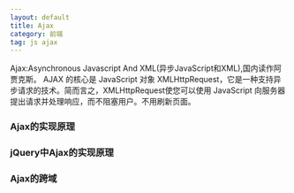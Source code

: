 ```yaml
---
layout: default
title: Ajax
category: 前端
tag: js ajax
---
```


Ajax:Asynchronous Javascript And XML(异步JavaScript和XML),国内读作阿贾克斯。
AJAX 的核心是 JavaScript 对象 XMLHttpRequest，它是一种支持异步请求的技术。简而言之，XMLHttpRequest使您可以使用 JavaScript 向服务器提出请求并处理响应，而不阻塞用户。不用刷新页面。


### Ajax的实现原理


### jQuery中Ajax的实现原理


### Ajax的跨域


